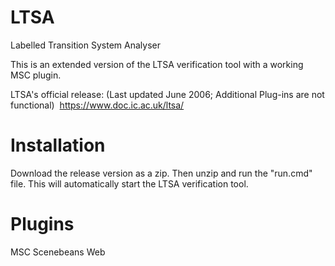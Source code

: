 # LTSA
Labelled Transition System Analyser

This is an extended version of the LTSA verification tool with a working MSC plugin.

LTSA's official release: (Last updated June 2006; Additional Plug-ins are not functional) 
https://www.doc.ic.ac.uk/ltsa/


# Installation
Download the release version as a zip.
Then unzip and run the "run.cmd" file.
This will automatically start the LTSA verification tool.

# Plugins
MSC
Scenebeans
Web
